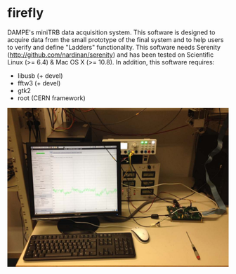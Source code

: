 firefly
=======

DAMPE's miniTRB data acquisition system. This software is designed to acquire data from the small prototype of the final system and to help users to verify and define "Ladders" functionality.
This software needs Serenity (http://github.com/nardinan/serenity) and has been tested on Scientific Linux (>= 6.4) & Mac OS X (>= 10.8). In addition, this software requires:
*	libusb (+ devel)
*	fftw3 (+ devel)
*	gtk2
*	root (CERN framework)

![Alt text](/screenshot.jpg?raw=true)

